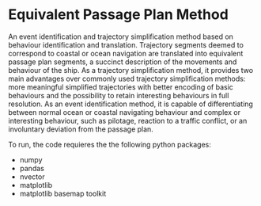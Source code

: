 # Equivalent Passage Plan Method

An event identification and trajectory simplification method based on behaviour identification and translation. Trajectory segments deemed to correspond to coastal or ocean navigation are translated into equivalent passage plan segments, a succinct description of the movements and behaviour of the ship. As a trajectory simplification method, it provides two main advantages over commonly used trajectory simplification methods: more meaningful simplified trajectories with better encoding of basic behaviours and the possibility to retain interesting behaviours in full resolution. As an event identification method, it is capable of differentiating between normal ocean or coastal navigating behaviour and complex or interesting behaviour, such as pilotage, reaction to a traffic conflict, or an involuntary deviation from the passage plan. 

To run, the code requieres the the following python packages:

- numpy
- pandas
- nvector
- matplotlib
- matplotlib basemap toolkit

